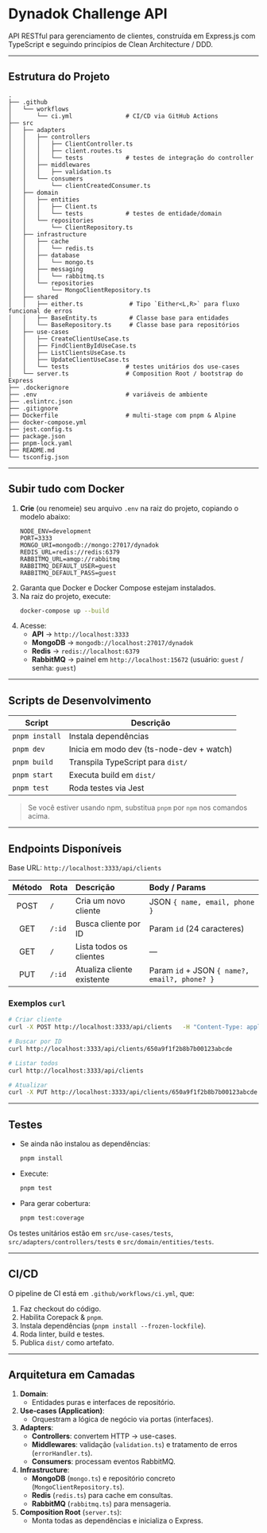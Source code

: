 # Dynadok Challenge API

API RESTful para gerenciamento de clientes, construída em Express.js com TypeScript e seguindo princípios de Clean Architecture / DDD.

---

## Estrutura do Projeto

```
.
├── .github
│   └── workflows
│       └── ci.yml               # CI/CD via GitHub Actions
├── src
│   ├── adapters
│   │   ├── controllers
│   │   │   ├── ClientController.ts
│   │   │   ├── client.routes.ts
│   │   │   └── tests            # testes de integração do controller
│   │   ├── middlewares
│   │   │   ├── validation.ts
│   │   └── consumers
│   │       └── clientCreatedConsumer.ts
│   ├── domain
│   │   ├── entities
│   │   │   ├── Client.ts
│   │   │   └── tests            # testes de entidade/domain
│   │   └── repositories
│   │       └── ClientRepository.ts
│   ├── infrastructure
│   │   ├── cache
│   │   │   └── redis.ts
│   │   ├── database
│   │   │   └── mongo.ts
│   │   ├── messaging
│   │   │   └── rabbitmq.ts
│   │   └── repositories
│   │       └── MongoClientRepository.ts
│   ├── shared
│   │   ├── either.ts             # Tipo `Either<L,R>` para fluxo funcional de erros
│   │   ├── BaseEntity.ts         # Classe base para entidades
│   │   └── BaseRepository.ts     # Classe base para repositórios
│   ├── use-cases
│   │   ├── CreateClientUseCase.ts
│   │   ├── FindClientByIdUseCase.ts
│   │   ├── ListClientsUseCase.ts
│   │   ├── UpdateClientUseCase.ts
│   │   └── tests                # testes unitários dos use-cases
│   └── server.ts                # Composition Root / bootstrap do Express
├── .dockerignore
├── .env                         # variáveis de ambiente
├── .eslintrc.json
├── .gitignore
├── Dockerfile                   # multi-stage com pnpm & Alpine
├── docker-compose.yml
├── jest.config.ts
├── package.json
├── pnpm-lock.yaml
├── README.md
└── tsconfig.json
```

---

## Subir tudo com Docker

1. **Crie** (ou renomeie) seu arquivo `.env` na raiz do projeto, copiando o modelo abaixo:
   ```dotenv
   NODE_ENV=development
   PORT=3333
   MONGO_URI=mongodb://mongo:27017/dynadok
   REDIS_URL=redis://redis:6379
   RABBITMQ_URL=amqp://rabbitmq
   RABBITMQ_DEFAULT_USER=guest
   RABBITMQ_DEFAULT_PASS=guest
   ```
2. Garanta que Docker e Docker Compose estejam instalados.
3. Na raiz do projeto, execute:
   ```bash
   docker-compose up --build
   ```
4. Acesse:
   - **API**        → `http://localhost:3333`
   - **MongoDB**    → `mongodb://localhost:27017/dynadok`
   - **Redis**      → `redis://localhost:6379`
   - **RabbitMQ**   → painel em `http://localhost:15672` (usuário: `guest` / senha: `guest`)

---

## Scripts de Desenvolvimento

| Script           | Descrição                                  |
|------------------|---------------------------------------------|
| `pnpm install`   | Instala dependências                       |
| `pnpm dev`       | Inicia em modo dev (ts-node-dev + watch)   |
| `pnpm build`     | Transpila TypeScript para `dist/`          |
| `pnpm start`     | Executa build em `dist/`                   |
| `pnpm test`      | Roda testes via Jest                       |

> Se você estiver usando npm, substitua `pnpm` por `npm` nos comandos acima.

---

## Endpoints Disponíveis

Base URL: `http://localhost:3333/api/clients`

| Método | Rota    | Descrição                    | Body / Params                                 |
|:------:|:--------|:-----------------------------|:-----------------------------------------------|
| POST   | `/`     | Cria um novo cliente         | JSON `{ name, email, phone }`                  |
| GET    | `/:id`  | Busca cliente por ID         | Param `id` (24 caracteres)                     |
| GET    | `/`     | Lista todos os clientes      | —                                              |
| PUT    | `/:id`  | Atualiza cliente existente   | Param `id` + JSON `{ name?, email?, phone? }` |

### Exemplos `curl`

```bash
# Criar cliente
curl -X POST http://localhost:3333/api/clients   -H "Content-Type: application/json"   -d '{ "name": "Fulano Silva", "email": "fulano@example.com", "phone": "11999999999" }'

# Buscar por ID
curl http://localhost:3333/api/clients/650a9f1f2b8b7b00123abcde

# Listar todos
curl http://localhost:3333/api/clients

# Atualizar
curl -X PUT http://localhost:3333/api/clients/650a9f1f2b8b7b00123abcde   -H "Content-Type: application/json"   -d '{ "email": "novo@example.com" }'
```

---

## Testes

- Se ainda não instalou as dependências:
  ```bash
  pnpm install
  ```
- Execute:
  ```bash
  pnpm test
  ```
- Para gerar cobertura:
  ```bash
  pnpm test:coverage
  ```

Os testes unitários estão em `src/use-cases/tests`, `src/adapters/controllers/tests` e `src/domain/entities/tests`.

---

## CI/CD

O pipeline de CI está em `.github/workflows/ci.yml`, que:

1. Faz checkout do código.  
2. Habilita Corepack & `pnpm`.  
3. Instala dependências (`pnpm install --frozen-lockfile`).  
4. Roda linter, build e testes.  
5. Publica `dist/` como artefato.

---

## Arquitetura em Camadas

1. **Domain**:  
   - Entidades puras e interfaces de repositório.  
2. **Use-cases (Application)**:  
   - Orquestram a lógica de negócio via portas (interfaces).  
3. **Adapters**:  
   - **Controllers**: convertem HTTP → use-cases.  
   - **Middlewares**: validação (`validation.ts`) e tratamento de erros (`errorHandler.ts`).  
   - **Consumers**: processam eventos RabbitMQ.  
4. **Infrastructure**:  
   - **MongoDB** (`mongo.ts`) e repositório concreto (`MongoClientRepository.ts`).  
   - **Redis** (`redis.ts`) para cache em consultas.  
   - **RabbitMQ** (`rabbitmq.ts`) para mensageria.  
5. **Composition Root** (`server.ts`):  
   - Monta todas as dependências e inicializa o Express.